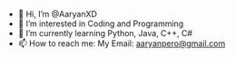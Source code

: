 - 👋 Hi, I’m @AaryanXD
- 👀 I’m interested in Coding and Programming
- 🌱 I’m currently learning Python, Java, C++, C#
- 📫 How to reach me:
    My Email: aaryanpero@gmail.com


